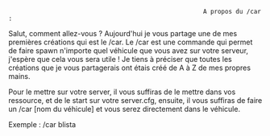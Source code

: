                                                           A propos du /car :
Salut, comment allez-vous ? Aujourd'hui je vous partage une de mes premières créations qui est le /car. Le /car est une commande qui permet de faire spawn n'importe quel  véhicule que vous avez sur votre serveur, j'espère que cela vous sera utile !
Je tiens à préciser que toutes les créations que je vous partagerais ont étais créé de A à Z de mes propres mains.

Pour le mettre sur votre server, il vous suffiras de le mettre dans vos ressource, et de le start sur votre server.cfg, ensuite, il vous suffiras de faire un /car [nom du véhicule] et vous serez directement dans le véhicule.

Exemple : /car blista
